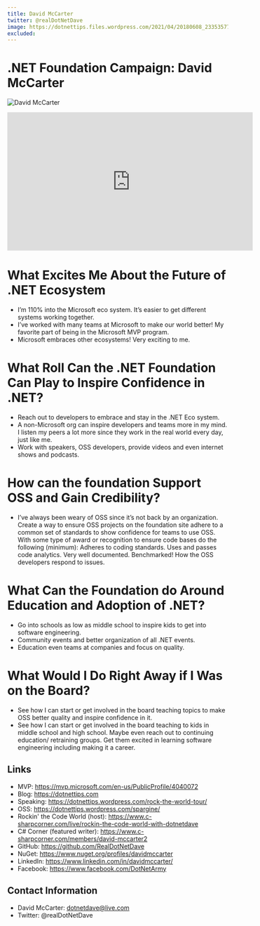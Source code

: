 ```yaml
---
title: David McCarter
twitter: @realDotNetDave
image: https://dotnettips.files.wordpress.com/2021/04/20180608_233535771_ios.jpg
excluded:
---
```


# .NET Foundation Campaign: David McCarter
![David McCarter](https://dotnettips.files.wordpress.com/2021/04/20180608_233535771_ios.jpg)

<iframe width="560" height="315" src="https://www.youtube.com/embed/Vpx-ok0fSMQ" title="YouTube video player" frameborder="0" allow="accelerometer; autoplay; clipboard-write; encrypted-media; gyroscope; picture-in-picture" allowfullscreen></iframe>

# What Excites Me About the Future of .NET Ecosystem
* I’m 110% into the Microsoft eco system. It’s easier to get different systems working together.
* I’ve worked with many teams at Microsoft to make our world better! My favorite part of being in the Microsoft MVP program. 
* Microsoft embraces other ecosystems! Very exciting to me.
# What Roll Can the .NET Foundation Can Play to Inspire Confidence in .NET?
* Reach out to developers to embrace and stay in the .NET Eco system.
* A non-Microsoft org can inspire developers and teams more in my mind. I listen my peers a lot more since they work in the real world every day, just like me.
* Work with speakers, OSS developers, provide videos and even internet shows and podcasts.
# How can the foundation Support OSS and Gain Credibility?
* I’ve always been weary of OSS since it’s not back by an organization. Create a way to ensure OSS projects on the foundation site adhere to a common set of standards to show confidence for teams to use OSS. With some type of award or recognition to ensure code bases do the following (minimum): Adheres to coding standards. Uses and passes code analytics. Very well documented. Benchmarked! How the OSS developers respond to issues.
# What Can the Foundation do Around Education and Adoption of .NET?
* Go into schools as low as middle school to inspire kids to get into software engineering.
* Community events and better organization of all .NET events.
* Education even teams at companies and focus on quality.
# What Would I Do Right Away if I Was on the Board?
* See how I can start or get involved in the board teaching topics to make OSS better quality and inspire confidence in it.
* See how I can start or get involved in the board teaching to kids in middle school and high school. Maybe even reach out to continuing education/ retraining groups. Get them excited in learning software engineering including making it a career.

## Links
* MVP: https://mvp.microsoft.com/en-us/PublicProfile/4040072
* Blog: https://dotnettips.com
* Speaking: https://dotnettips.wordpress.com/rock-the-world-tour/
* OSS: https://dotnettips.wordpress.com/spargine/
* Rockin' the Code World (host): https://www.c-sharpcorner.com/live/rockin-the-code-world-with-dotnetdave
* C# Corner (featured writer): https://www.c-sharpcorner.com/members/david-mccarter2
* GitHub: https://github.com/RealDotNetDave
* NuGet: https://www.nuget.org/profiles/davidmccarter
* LinkedIn: https://www.linkedin.com/in/davidmccarter/
* Facebook: https://www.facebook.com/DotNetArmy

## Contact Information
* David McCarter: dotnetdave@live.com
* Twitter: @realDotNetDave
